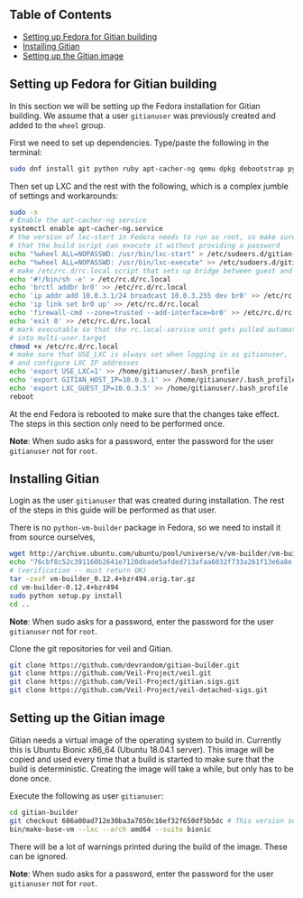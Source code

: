 Table of Contents
------------------

- [Setting up Fedora for Gitian building](#setting-up-fedora-for-gitian-building)
- [Installing Gitian](#installing-gitian)
- [Setting up the Gitian image](#setting-up-the-gitian-image)


Setting up Fedora for Gitian building
--------------------------------------

In this section we will be setting up the Fedora installation for Gitian building.
We assume that a user `gitianuser` was previously created and added to the `wheel` group.

First we need to set up dependencies. Type/paste the following in the terminal:

```bash
sudo dnf install git python ruby apt-cacher-ng qemu dpkg debootstrap python-cheetah gnupg tar rsync wget curl lxc libvirt
```

Then set up LXC and the rest with the following, which is a complex jumble of settings and workarounds:

```bash
sudo -s
# Enable the apt-cacher-ng service
systemctl enable apt-cacher-ng.service
# the version of lxc-start in Fedora needs to run as root, so make sure
# that the build script can execute it without providing a password
echo "%wheel ALL=NOPASSWD: /usr/bin/lxc-start" > /etc/sudoers.d/gitian-lxc
echo "%wheel ALL=NOPASSWD: /usr/bin/lxc-execute" >> /etc/sudoers.d/gitian-lxc
# make /etc/rc.d/rc.local script that sets up bridge between guest and host
echo '#!/bin/sh -e' > /etc/rc.d/rc.local
echo 'brctl addbr br0' >> /etc/rc.d/rc.local
echo 'ip addr add 10.0.3.1/24 broadcast 10.0.3.255 dev br0' >> /etc/rc.d/rc.local
echo 'ip link set br0 up' >> /etc/rc.d/rc.local
echo 'firewall-cmd --zone=trusted --add-interface=br0' >> /etc/rc.d/rc.local
echo 'exit 0' >> /etc/rc.d/rc.local
# mark executable so that the rc.local-service unit gets pulled automatically
# into multi-user.target
chmod +x /etc/rc.d/rc.local
# make sure that USE_LXC is always set when logging in as gitianuser,
# and configure LXC IP addresses
echo 'export USE_LXC=1' >> /home/gitianuser/.bash_profile
echo 'export GITIAN_HOST_IP=10.0.3.1' >> /home/gitianuser/.bash_profile
echo 'export LXC_GUEST_IP=10.0.3.5' >> /home/gitianuser/.bash_profile
reboot
```

At the end Fedora is rebooted to make sure that the changes take effect. The steps in this
section only need to be performed once.

**Note**: When sudo asks for a password, enter the password for the user `gitianuser` not for `root`.

Installing Gitian
------------------

Login as the user `gitianuser` that was created during installation.
The rest of the steps in this guide will be performed as that user.

There is no `python-vm-builder` package in Fedora, so we need to install it from source ourselves,

```bash
wget http://archive.ubuntu.com/ubuntu/pool/universe/v/vm-builder/vm-builder_0.12.4+bzr494.orig.tar.gz
echo "76cbf8c52c391160b2641e7120dbade5afded713afaa6032f733a261f13e6a8e  vm-builder_0.12.4+bzr494.orig.tar.gz" | sha256sum -c
# (verification -- must return OK)
tar -zxvf vm-builder_0.12.4+bzr494.orig.tar.gz
cd vm-builder-0.12.4+bzr494
sudo python setup.py install
cd ..
```

**Note**: When sudo asks for a password, enter the password for the user `gitianuser` not for `root`.

Clone the git repositories for veil and Gitian.

```bash
git clone https://github.com/devrandom/gitian-builder.git
git clone https://github.com/Veil-Project/veil.git
git clone https://github.com/Veil-Project/gitian.sigs.git
git clone https://github.com/Veil-Project/veil-detached-sigs.git
```

Setting up the Gitian image
-------------------------

Gitian needs a virtual image of the operating system to build in.
Currently this is Ubuntu Bionic x86_64 (Ubuntu 18.04.1 server).
This image will be copied and used every time that a build is started to
make sure that the build is deterministic.
Creating the image will take a while, but only has to be done once.

Execute the following as user `gitianuser`:

```bash
cd gitian-builder
git checkout 686a00ad712e30ba3a7850c16ef32f650df5b5dc # This version seems to work better than master
bin/make-base-vm --lxc --arch amd64 --suite bionic
```

There will be a lot of warnings printed during the build of the image. These can be ignored.

**Note**: When sudo asks for a password, enter the password for the user `gitianuser` not for `root`.
